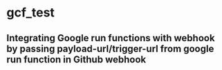 # gcf_test
## Integrating Google run functions with webhook by passing payload-url/trigger-url from google run function in Github webhook
